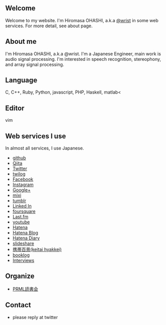 <!--
.. title: About me
.. slug: about
.. date: 2018-01-07 13:34:36 UTC+09:00
.. tags: 
.. category: 
.. link: 
.. description: 
.. type: text
-->

## Welcome ##

Welcome to my website. I'm Hiromasa OHASHI, a.k.a [@wrist](href="https://twitter.com/wrist") in some web services. For more detail, see about page.

## About me ##

I'm Hiromasa OHASHI, a.k.a @wrist. I'm a Japanese Engineer, main work is audio signal processing. I'm interested in speech recognition, stereophony, and array signal processing.

## Language ##

C, C++, Ruby, Python, javascript, PHP, Haskell, matlab<

## Editor ##

vim

## Web services I use ##

In almost all services, I use Japanese.

* [github](https://github.com/wrist")
* [Qiita](http://qiita.com/wrist")
* [Twitter](https://twitter.com/wrist")
* [twilog](http://twilog.org/wrist")
* [Facebook](https://www.facebook.com/hiromasa.ohashi")
* [Instagram](http://instagram.com/wrist")
* [Google+](http://google.com/+HiromasaOhashi")
* [mixi](http://mixi.jp/show_profile.pl?id=3453935")
* [tumblr](http://wrist.tumblr.com/")
* [Linked In](http://www.linkedin.com/pub/hiromasa-ohashi/36/411/432")
* [foursquare](https://ja.foursquare.com/wrist")
* [Last.fm](http://www.lastfm.jp/user/wristed")
* [youtube](http://www.youtube.com/user/wrist1986")
* [Hatena](http://profile.hatena.ne.jp/wristed/")
* [Hatena Blog](http://wrist.hatenablog.com/")
* [Hatena Diary](http://d.hatena.ne.jp/wristed/")
* [slideshare](http://www.slideshare.net/hiromasaohashi")
* [携帯百景(keitai hyakkei)](http://movapic.com/wrist")
* [booklog](http://booklog.jp/users/wrist")
* [Interviews](http://theinterviews.jp/wrist")

## Organize ##

* [PRML読書会](http://osaka-prml-reading.doorkeeper.jp/")

## Contact ##

* please reply at twitter

<!-- Google Analytics: change UA-XXXXX-X to be your site's ID. -->
<script>
    (function(i,s,o,g,r,a,m){i['GoogleAnalyticsObject']=r;i[r]=i[r]||function(){
            (i[r].q=i[r].q||[]).push(arguments)},i[r].l=1*new Date();a=s.createElement(o),
        m=s.getElementsByTagName(o)[0];a.async=1;a.src=g;m.parentNode.insertBefore(a,m)
    })(window,document,'script','//www.google-analytics.com/analytics.js','ga');

    ga('create', 'UA-48887105-1', 'hiromasa.info');
    ga('send', 'pageview');
</script>
